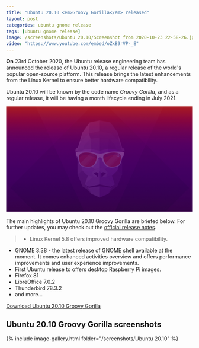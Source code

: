 ```yaml
---
title: "Ubuntu 20.10 <em>Groovy Gorilla</em> released"
layout: post
categories: ubuntu gnome release
tags: [ubuntu gnome release]
image: /screenshots/Ubuntu 20.10/Screenshot from 2020-10-23 22-58-26.jpg
video: "https://www.youtube.com/embed/oZxB9rVP-_E"
---
```


**On** 23rd October 2020, the Ubuntu release engineering team has announced the release of Ubuntu 20.10, a regular release of the world's popular open-source platform. This release brings the latest enhancements from the Linux Kernel to ensure better hardware compatibility.

Ubuntu 20.10 will be known by the code name <em>Groovy Gorilla</em>, and as a regular release, it will be having a month lifecycle ending in July 2021.

![Ubuntu Groovy Gorilla Preview](/assets/images/post-images/ubuntu/groovy.jpeg)

The main highlights of Ubuntu 20.10 Groovy Gorilla are briefed below. For further updates, you may check out the [official release notes](https://discourse.ubuntu.com/t/groovy-gorilla-release-notes/15533).
> - Linux Kernel 5.8 offers improved hardware compatibility.
- GNOME 3.38 - the latest release of GNOME shell available at the moment. It comes enhanced activities overview and offers performance improvements and user experience improvements.
- First Ubuntu release to offers desktop Raspberry Pi images.
- Firefox  81
- LibreOffice  7.0.2
- Thunderbird  78.3.2
- and more...

<a href="https://ubuntu.com/download/desktop/thank-you/?version=20.10&architecture=amd64" class="download">Download Ubuntu 20.10 Groovy Gorilla</a>

## Ubuntu 20.10 Groovy Gorilla screenshots
{% include image-gallery.html folder="/screenshots/Ubuntu 20.10" %}